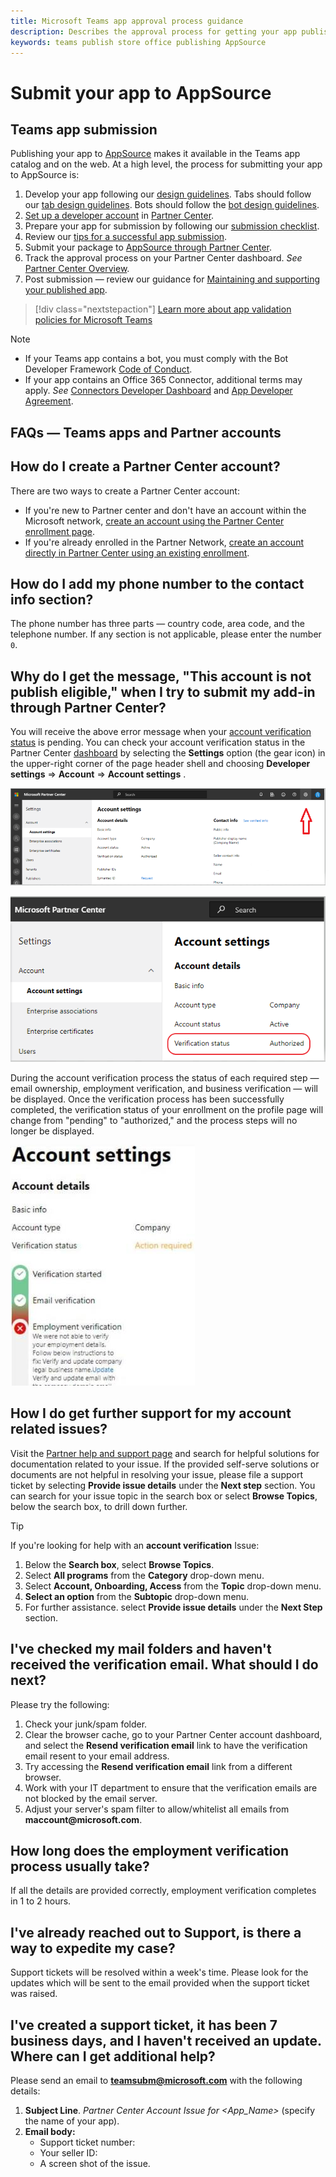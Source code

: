 ```yaml
---
title: Microsoft Teams app approval process guidance
description: Describes the approval process for getting your app published to the Microsoft Teams app store
keywords: teams publish store office publishing AppSource
---
```

# Submit your app to AppSource

## Teams app submission

Publishing  your app to [AppSource](https://appsource.microsoft.com) makes it available in the Teams app catalog and on the web. At a high level, the process for submitting your app to AppSource is:

1. Develop your app following our [design guidelines](~/concepts/design/understand-use-cases.md). Tabs should follow our [tab design guidelines](~/tabs/design/tabs.md). Bots should follow the [bot design guidelines](~/bots/design/bots.md).
1. [Set up a developer account](/office/dev/store/open-a-developer-account) in [Partner Center](https://support.microsoft.com/help/4499930/partner-center-overview).
1. Prepare your app for submission by following our [submission checklist](~/concepts/deploy-and-publish/appsource/prepare/submission-checklist.md).
1. Review our [tips for a successful app submission](~/concepts/deploy-and-publish/appsource/prepare/frequently-failed-cases.md).
1. Submit your package to [AppSource through Partner Center](/office/dev/store/use-partner-center-to-submit-to-appsource).
1. Track the approval process on your Partner Center dashboard. *See* [Partner Center Overview](https://support.microsoft.com/help/4499930/partner-center-overview).
1. Post submission — review our guidance for [Maintaining and supporting your published app](~/concepts/deploy-and-publish/appsource/post-publish/overview.md).

> [!div class="nextstepaction"]
> [Learn more about app validation policies for Microsoft Teams](https://docs.microsoft.com/en-us/legal/marketplace/certification-policies)

>[!NOTE]
>
> * If your Teams app contains a bot, you must comply with the Bot Developer Framework [Code of Conduct](https://aka.ms/bf-conduct).
> * If your app contains an Office 365 Connector, additional terms may apply. *See* [Connectors Developer Dashboard](https://aka.ms/connectorsdashboard) and [App Developer Agreement](https://sellerdashboard.microsoft.com/Assets/Content/Agreements/Office_Store_Seller_Agreement_20120927.htm).

## **FAQs — Teams apps and Partner accounts**

## How do I create a Partner Center account?

There are two ways to create a Partner Center account:

* If you're new to Partner center and don't have an account  within the Microsoft network, [create an account using the Partner Center enrollment page](/office/dev/store/open-a-developer-account#create-an-account-using-an-existing-partner-center-enrollment).
* If you're already enrolled in the Partner Network, [create an account directly in Partner Center using an existing enrollment](/office/dev/store/).

## How do I add my phone number to the contact info section?

The phone number has three parts — country code, area code, and the telephone number. If any section is not applicable, please enter the number `0`.

## Why do I get the message, "This account is not publish eligible," when I try to submit my add-in through Partner Center?

You will receive the above error message when your [account verification status](/partner-center/verification-responses) is pending. You can check your account verification status in the Partner Center [dashboard](https://partner.microsoft.com/dashboard) by selecting the **Settings** option (the gear icon) in the upper-right corner of the page header shell and choosing **Developer settings** => **Account**  => **Account settings** .

![Partner Center account settings page](../../../assets/images/partner-center-accts-page.png)

![Partner Center verification status](../../../assets/images/partner-center-verification-status.png)

During the account verification process the status of each required step —  email ownership, employment verification, and business verification — will be displayed. Once the verification process has been successfully completed, the verification status of your enrollment on the profile page will change from "pending" to "authorized," and the process steps will no longer be displayed.

![Partner Center verification error](../../../assets/images/partner-center-acct-verification-error.png)

## How I do get further support for my account related issues?

Visit the [Partner help and support page](https://aka.ms/marketplacepublishersupport) and search for helpful solutions for documentation related to your issue. If the provided self-serve solutions or documents are not helpful in resolving your issue, please file a support ticket by selecting **Provide issue details** under the **Next step** section. You can search for your issue topic in the search box or select **Browse Topics**, below the search box, to drill down further.

> [!TIP]
> If you're looking for help with an **account verification**  Issue:
>
>1. Below the **Search box**, select **Browse Topics**.
>1. Select **All programs** from the **Category** drop-down menu.
> 1. Select **Account, Onboarding, Access** from the **Topic** drop-down menu.
>1. **Select an option** from the **Subtopic** drop-down menu.
>1. For further assistance. select **Provide issue details** under  the **Next Step** section.
>

## I've checked my mail folders and haven't received the verification email. What  should I do next?

Please try the following:

1. Check your junk/spam folder.
1. Clear the browser cache, go to your Partner Center account dashboard, and select  the **Resend verification email** link to have the verification email resent to your email address.
1. Try accessing the  **Resend verification email** link  from a different browser.
1. Work with your IT department to ensure that the verification emails are not blocked by the email server.
1. Adjust your server's spam filter to allow/whitelist all emails from **maccount@microsoft.<span></span>com**.

## How long does the employment verification process usually take?

If all the details are provided correctly, employment verification completes in 1 to 2 hours.

## I've already reached out to Support, is there a way to expedite my case?

Support tickets will be resolved within a week's time. Please look for the updates which will be sent to the email provided when the support ticket was raised.

## I've created a support ticket, it has been 7 business days, and I haven't received an update. Where can I get additional help?

Please send an email to **<teamsubm@microsoft.com>** with the following details:

1. **Subject Line**. *Partner Center Account Issue for <App_Name>* (specify the name of your app).
2. **Email body:**
    * Support ticket number:
    * Your seller ID:
    * A screen shot of the issue.

